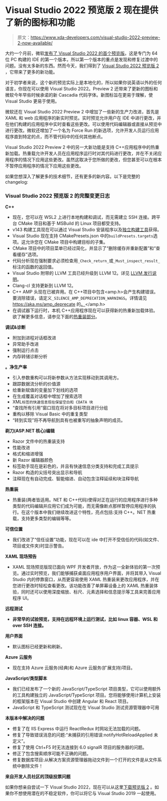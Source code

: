 # Visual Studio 2022 预览版 2 现在提供了新的图标和功能

> 原文：<https://www.xda-developers.com/visual-studio-2022-preview-2-now-available/>

大约一个月前，微软[发布了 Visual Studio 2022 的首个预览版](https://www.xda-developers.com/visual-studio-2022-is-now-in-preview-built-for-64-bit-pcs/)。这是专门为 64 位 PC 构建的 IDE 的第一个版本，所以第一个版本的重点是发现和修复过渡中的问题。没有太多新的东西。然而今天，我们得到了 [Visual Studio 2022 预览版 2](https://devblogs.microsoft.com/visualstudio/visual-studio-2022-preview-2-is-out/) ，它带来了更多的新功能。

对于初学者来说，这个新的预览实际上是本地化的，所以如果你说英语以外的任何语言，你现在可以使用 Visual Studio 2022。Preview 2 还带来了更新的图标和微软今年早些时候承诺的新 Cascadia 代码字体。新图标旨在更易于理解，使 Visual Studio 更易于使用。

微软还在 Visual Studio 2022 Preview 2 中增加了一些新的生产力改进，首先是 XAML 和 web 应用程序的新实时预览。实时预览允许用户在 IDE 中进行更改，并在他们构建的应用程序中实时查看这些更改。可以使用代码编辑器或直接从预览中进行更改。微软还增加了一个名为 Force Run 的新选项，允许开发人员运行应用程序直到特定的点，而不管代码中的任何其他断点。

Visual Studio 2022 Preview 2 中的另一大新功能是支持 C++应用程序中的热重新加载。热重载允许开发人员在应用程序运行时对其代码进行更改，并在不关闭应用程序的情况下应用这些更改。虽然这取决于您所做的更改，但您甚至可以在根本不暂停应用程序的情况下应用这些更改。

如果您想深入了解更多的技术细节，还有更多的新内容。以下是完整的 changelog:

### Visual Studio 2022 预览版 2 的完整变更日志

**C++**

*   现在，您可以在 WSL2 上进行本地构建和调试，而无需建立 SSH 连接。跨平台 CMake 项目和基于 MSBuild 的 Linux 项目都受支持。
*   v143 构建工具现在可以通过 Visual Studio 安装程序以及[独立构建工具](https://aka.ms/vs/17/pre/vs_BuildTools.exe)获得。
*   Visual Studio 现在支持 CMakePresets.json 中的`buildPresets.targets`选项。这允许您在 CMake 项目中构建目标的子集。
*   CMake 项目中的项目菜单已经过简化，并显示了“删除缓存并重新配置”和“查看缓存”选项。
*   代码分析现在强制要求必须检查用`_Check_return_`或`_Must_inspect_result_`标注的函数的返回值。
*   Visual Studio 附带的 LLVM 工具已经升级到 LLVM 12。详见 [LLVM 发行说明](https://releases.llvm.org/12.0.0/docs/ReleaseNotes.html)。
*   Clang-cl 支持更新到 LLVM 12。
*   C++ AMP 头现在已被弃用。在 C++项目中包含<amp.h>会产生构建错误。要消除错误，请定义`_SILENCE_AMP_DEPRECATION_WARNINGS`。详情请见 https://aka.ms/amp_deprecate 的[。](https://aka.ms/amp_deprecate)</amp.h>
*   在调试器下运行时，本机 C++应用程序现在可以获得新的热重新加载体验。欲了解更多信息，请参见下面的[热重装部分](https://docs.microsoft.com/en-us/visualstudio/releases/2022/release-notes-preview#HotReload-170P2)。

**调试&诊断**

*   附加到进程对话框改进
*   异常助手改进
*   强制运行点击
*   内存转储诊断分析

**。净生产率**

*   引入参数重构可以将新参数从方法实现移动到其调用方。
*   跟踪数据流分析的价值源
*   给重新赋值的变量加下划线的选项
*   在生成覆盖对话框中增加了搜索选项
*   XML`标签的快速信息现在保留空白和 CDATA 块`
*   “查找所有引用”窗口现在将对多目标项目进行分组
*   重构以移除 Visual Basic 中的重复类型
*   “转到实现”将不再导航到具有也被重写的抽象声明的成员。

**剃刀(ASP.NET 核心)编辑**

*   Razor 文件中的热重装支持
*   性能改进
*   格式和缩进增强
*   新 Razor 编辑器颜色
*   标签助手现在是彩色的，并且有快速信息分类支持和完成工具提示
*   Razor 构造的尖括号突出显示和导航
*   注释现在有自动完成、智能缩进、自动包含注释延续和块注释导航

**热重装**

*   热重装(两者皆适用。NET 和 C++代码)使得对正在运行的应用程序进行多种类型的代码编辑并应用它们成为可能，而无需像断点那样暂停应用程序的执行。在这个版本中我们继续改进这个特性，亮点包括:支持 C++。NET 热重载，支持更多类型的编辑等等。

**可信位置**

*   我们改进了“信任设置”功能，现在可以在 ide 中打开不受信任的代码(如文件、项目或文件夹)时显示警告。

**XAML 现场预告**

*   XAML 现场预览版现已面向 WPF 开发者开放，作为这一全新体验的第一次预览。通过实时预览，我们能够捕获桌面应用程序用户界面，并将其带入 Visual Studio 内的停靠窗口，从而更容易使用 XAML 热重装来更改应用程序，并在您进行更改时轻松查看更改。该功能改善了单屏幕设备上的 XAML 热重装体验，同时还可以使用深度缩放、标尺、元素选择和信息提示等工具来完善应用程序 UI。

**远程测试**

*   **非常早的试验预览，支持在远程环境上运行测试，比如 linux 容器、WSL 和 over SSH 连接。**

**用户界面**

*   默认图标已经更新和刷新。

**Azure 云服务**

*   现在支持 Azure 云服务(经典)和 Azure 云服务(扩展支持)项目。

**JavaScript/类型脚本**

*   我们已经发布了一个新的 JavaScript/TypeScript 项目类型，它可以使用额外的工具构建独立的 JavaScript/TypeScript 项目。您将能够使用计算机上安装的框架版本在 Visual Studio 中创建 Angular 和 React 项目。
*   JavaScript 和 TypeScript 测试现在在 Visual Studio 测试资源管理器中可用

**本版本中解决的问题**

*   修复了在 IIS Express 中运行 ReactRedux 时网站无法加载的问题。
*   修复了导致错误消息的问题:“未捕获的引用错误:notifyHotReloadApplied 未定义”。
*   修复了使用 Ctrl+F5 时无法连接到 6.0 signalR 项目的服务器的问题。
*   修正了包含搜索顺序可能不正确的问题。
*   修复数据库项目:从解决方案资源管理器拖动文件到一个打开的文件是从文件系统中删除文件！

**来自开发人员社区的顶级投票问题**

如果你想亲自尝试一下 Visual Studio 2022，现在可以从这里[下载预览版 2](https://devblogs.microsoft.com/visualstudio/visual-studio-2022-preview-2-is-out/) 。如果你不想使用潜在的不稳定软件，你可以将它与 Visual Studio 2019 一起使用。